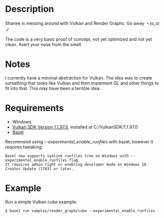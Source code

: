 # Description
Shanee is messing around with Vulkan and Render Graphs. Go away ヽ(ಠ_ಠ)ノ

The code is a very basic proof of concept, not yet optimized and not yet clean. Avert your nose from the smell.

# Notes
I currently have a minimal abstraction for Vulkan. The idea was to create something that looks like Vulkan and then implement GL and other things to fit into that. This may have been a terrible idea.

# Requirements
- Windows.
- [Vulkan SDK Version 1.1.97.0](https://vulkan.lunarg.com/sdk/home#sdk/downloadConfirm/1.1.97.0/windows/VulkanSDK-1.1.97.0-Installer.exe), installed at C:/VulkanSDK/1.1.97.0
- [Bazel](https://bazel.build/)

Recommend using *--experimental_enable_runfiles* with bazel, however it requires tweaking:
```
Bazel now supports symlink runfiles tree on Windows with --experimental_enable_runfiles flag.
It requires admin right or enabling developer mode on Windows 10 Creator Update (1703) or later.
```

# Example
Run a simple Vulkan cube example:
```
$ bazel run samples/render_graph/cube --experimental_enable_runfiles
```